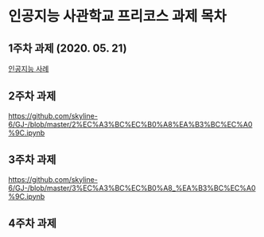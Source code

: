# 인공지능 사관학교 프리코스 과제 목차

## 1주차 과제 (2020. 05. 21)
[인공지능 사례 ](https://github.com/skyline-6/GJ-/blob/master/1%EC%A3%BC%EC%B0%A8_%EA%B3%BC%EC%A0%9C.ipynb)

## 2주차 과제
https://github.com/skyline-6/GJ-/blob/master/2%EC%A3%BC%EC%B0%A8%EA%B3%BC%EC%A0%9C.ipynb

## 3주차 과제
https://github.com/skyline-6/GJ-/blob/master/3%EC%A3%BC%EC%B0%A8_%EA%B3%BC%EC%A0%9C.ipynb

## 4주차 과제
